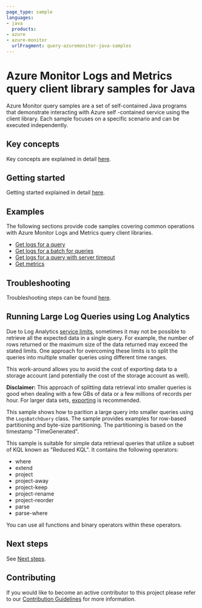 ```yaml
---
page_type: sample
languages:
- java
  products:
- azure
- azure-monitor
  urlFragment: query-azuremonitor-java-samples
---
```


# Azure Monitor Logs and Metrics query client library samples for Java

Azure Monitor query samples are a set of self-contained Java programs that demonstrate interacting with Azure self
-contained service using the client library. Each sample focuses on a specific scenario and can be executed independently.

## Key concepts

Key concepts are explained in detail [here][SDK_README_KEY_CONCEPTS].

## Getting started

Getting started explained in detail [here][SDK_README_GETTING_STARTED].

## Examples

The following sections provide code samples covering common operations with Azure Monitor Logs and Metrics query client
libraries.

* [Get logs for a query][get_logs]
* [Get logs for a batch for queries][get_batch_logs]
* [Get logs for a query with server timeout][get_servertimeout_logs]
* [Get metrics][get_metrics]

## Troubleshooting

Troubleshooting steps can be found [here][SDK_README_TROUBLESHOOTING].

## Running Large Log Queries using Log Analytics

Due to Log Analytics [service limits][monitor_service_limits], sometimes it may
not be possible to retrieve all the expected data in a single query. For example, the number of rows returned or the maximum size of the
data returned may exceed the stated limits. One approach for overcoming these limits is to split the queries into multiple smaller queries
using different time ranges.

This work-around allows you to avoid the cost of exporting data to a storage account (and potentially the cost of the storage account as well). 

**Disclaimer:** This approach of splitting data retrieval into smaller queries is good when dealing with a few GBs of data or a few millions
of records per hour. For larger data sets,
[exporting][logs_data_export] is recommended.

This sample shows how to parition a large query into smaller queries using the `LogsBatchQuery` class. The sample provides examples for 
row-based partitioning and byte-size partitioning. The partitioning is based on the timestamp "TimeGenerated". 

This sample is suitable for simple data retrieval queries that utilize a subset of KQL known as "Reduced KQL". It contains the following
operators:
- where
- extend
- project
- project-away
- project-keep
- project-rename
- project-reorder
- parse
- parse-where

You can use all functions and binary operators within these operators.

## Next steps

See [Next steps][SDK_README_NEXT_STEPS].

## Contributing

If you would like to become an active contributor to this project please refer to our [Contribution
Guidelines][SDK_README_CONTRIBUTING] for more information.

<!-- LINKS -->
[SDK_README_CONTRIBUTING]: https://github.com/Azure/azure-sdk-for-java/blob/main/sdk/monitor/azure-monitor-query
[SDK_README_GETTING_STARTED]: https://github.com/Azure/azure-sdk-for-java/blob/main/sdk/monitor/azure-monitor-query
[SDK_README_TROUBLESHOOTING]: https://github.com/Azure/azure-sdk-for-java/blob/main/sdk/monitor/azure-monitor-query
[SDK_README_KEY_CONCEPTS]: https://github.com/Azure/azure-sdk-for-java/blob/main/sdk/monitor/azure-monitor-query
[SDK_README_DEPENDENCY]: https://github.com/Azure/azure-sdk-for-java/blob/main/sdk/monitor/azure-monitor-query
[SDK_README_NEXT_STEPS]: https://github.com/Azure/azure-sdk-for-java/blob/main/sdk/monitor/azure-monitor-query
[get_logs]: https://github.com/Azure/azure-sdk-for-java/blob/main/sdk/monitor/azure-monitor-query/src/samples/java/com/azure/monitor/query/LogsQuerySample.java
[get_batch_logs]: https://github.com/Azure/azure-sdk-for-java/blob/main/sdk/monitor/azure-monitor-query/src/samples/java/com/azure/monitor/query/LogsQueryBatchSample.java
[get_servertimeout_logs]: https://github.com/Azure/azure-sdk-for-java/blob/main/sdk/monitor/azure-monitor-query/src/samples/java/com/azure/monitor/query/ServerTimeoutSample.java
[get_metrics]: https://github.com/Azure/azure-sdk-for-java/blob/main/sdk/monitor/azure-monitor-query/src/samples/java/com/azure/monitor/query/MetricsQuerySample.java
[monitor_service_limits]: https://learn.microsoft.com/azure/azure-monitor/service-limits#la-query-api
[logs_data_export]: https://learn.microsoft.com/azure/azure-monitor/logs/logs-data-export?tabs=portal

